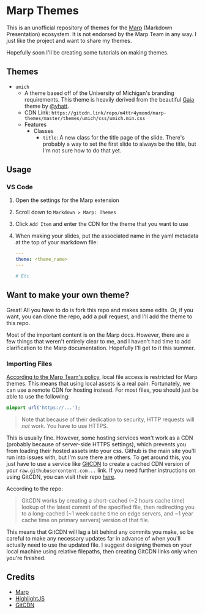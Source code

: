 # Marp Themes

This is an unofficial repository of themes for the [Marp](https://marp.app/) (Markdown Presentation) ecosystem. It is not endorsed by the Marp Team in any way. I just like the project and want to share my themes.

Hopefully soon I'll be creating some tutorials on making themes.

## Themes
- `umich`
    - A theme based off of the University of Michigan's branding requirements. This theme is heavily derived from the beautiful [Gaia](https://github.com/marp-team/marp-core/tree/main/themes) theme by [@yhatt](https://github.com/yhatt).
    - CDN Link: `https://gitcdn.link/repo/m4ttr4ymond/marp-themes/master/themes/umich/css/umich.min.css`
    - Features
      - Classes
        - `title`: A new class for the title page of the slide. There's probably a way to set the first slide to always be the title, but I'm not sure how to do that yet.

## Usage

### VS Code

1. Open the settings for the Marp extension

2. Scroll down to `Markdown > Marp: Themes`

3. Click `Add Item` and enter the CDN for the theme that you want to use

4. When making your slides, put the associated name in the yaml metadata at the top of your markdown file:

   ```yaml
   ---
   theme: <theme_name>
   ---
   
   # Etc
   ```

   

## Want to make your own theme?

Great! All you have to do is fork this repo and makes some edits. Or, if you want, you can clone the repo, add a pull request, and I'll add the theme to this repo.

Most of the important content is on the Marp docs. However, there are a few things that weren't entirely clear to me, and I haven't had time to add clarification to the Marp documentation. Hopefully I'll get to it this summer.

### Importing Files

[According to the Marp Team's policy](https://github.com/marp-team/marp/discussions/86#discussion-3308324), local file access is restricted for Marp themes. This means that using local assets is a real pain. Fortunately, we can use a remote CDN for hosting instead. For most files, you should just be able to use the following:

```css
@import url('https://...');
```

> Note that because of their dedication to security, HTTP requests will *not* work. You have to use HTTPS.

This is usually fine. However, some hosting services won't work as a CDN (probably because of server-side HTTPS settings), which prevents you from loading their hosted assets into your css. Github is the main site you'll run into issues with, but I'm sure there are others. To get around this, you just have to use a service like [GitCDN](https://gitcdn.link/) to create a cached CDN version of your `raw.githubusercontent.com...` link. If you need further instructions on using GitCDN, you can visit their repo [here](https://github.com/schme16/gitcdn.xyz).

According to the repo:

> GitCDN works by creating a short-cached (~2 hours cache time) lookup of the latest commit of the specified file, then redirecting you to a long-cached (~1 week cache time on edge servers, and ~1 year cache time on primary servers) version of that file.

This means that GitCDN will lag a bit behind any commits you make, so be careful to make any necessary updates far in advance of when you'll actually need to use the updated file. I suggest designing themes on your local machine using relative filepaths, then creating GitCDN links only when you're finished.

## Credits

- [Marp](https://github.com/marp-team)
- [HighlightJS](https://github.com/highlightjs/highlight.js)
- [GitCDN](https://github.com/schme16/gitcdn.xyz)